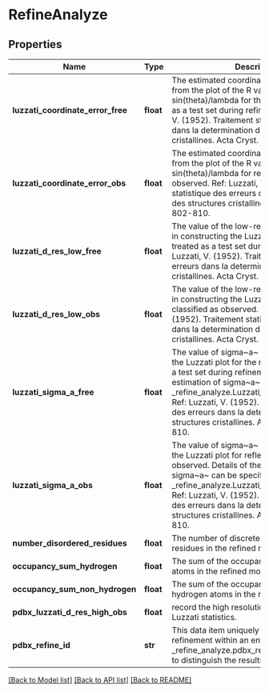 # RefineAnalyze

## Properties
Name | Type | Description | Notes
------------ | ------------- | ------------- | -------------
**luzzati_coordinate_error_free** | **float** | The estimated coordinate error obtained from the plot of  the R value versus sin(theta)/lambda for the reflections  treated as a test set during refinement.   Ref:  Luzzati, V. (1952). Traitement statistique des erreurs  dans la determination des structures cristallines. Acta  Cryst. 5, 802-810. | [optional] 
**luzzati_coordinate_error_obs** | **float** | The estimated coordinate error obtained from the plot of  the R value versus sin(theta)/lambda for reflections classified  as observed.   Ref:  Luzzati, V. (1952). Traitement statistique des erreurs  dans la determination des structures cristallines. Acta  Cryst. 5, 802-810. | [optional] 
**luzzati_d_res_low_free** | **float** | The value of the low-resolution cutoff used in constructing the  Luzzati plot for reflections treated as a test set during  refinement.   Ref:  Luzzati, V. (1952). Traitement statistique des erreurs  dans la determination des structures cristallines. Acta  Cryst. 5, 802-810. | [optional] 
**luzzati_d_res_low_obs** | **float** | The value of the low-resolution cutoff used in  constructing the Luzzati plot for reflections classified as  observed.   Ref:  Luzzati, V. (1952). Traitement statistique des erreurs  dans la determination des structures cristallines. Acta  Cryst. 5, 802-810. | [optional] 
**luzzati_sigma_a_free** | **float** | The value of sigma~a~ used in constructing the Luzzati plot for  the reflections treated as a test set during refinement.  Details of the estimation of sigma~a~ can be specified  in _refine_analyze.Luzzati_sigma_a_free_details.   Ref:  Luzzati, V. (1952). Traitement statistique des erreurs  dans la determination des structures cristallines. Acta  Cryst. 5, 802-810. | [optional] 
**luzzati_sigma_a_obs** | **float** | The value of sigma~a~ used in constructing the Luzzati plot for  reflections classified as observed. Details of the  estimation of sigma~a~ can be specified in  _refine_analyze.Luzzati_sigma_a_obs_details.   Ref:  Luzzati, V. (1952). Traitement statistique des erreurs  dans la determination des structures cristallines. Acta  Cryst. 5, 802-810. | [optional] 
**number_disordered_residues** | **float** | The number of discretely disordered residues in the refined  model. | [optional] 
**occupancy_sum_hydrogen** | **float** | The sum of the occupancies of the hydrogen atoms in the refined  model. | [optional] 
**occupancy_sum_non_hydrogen** | **float** | The sum of the occupancies of the non-hydrogen atoms in the   refined model. | [optional] 
**pdbx_luzzati_d_res_high_obs** | **float** | record the high resolution for calculating Luzzati statistics. | [optional] 
**pdbx_refine_id** | **str** | This data item uniquely identifies a refinement within an entry.  _refine_analyze.pdbx_refine_id can be used to distinguish the results  of joint refinements. | 

[[Back to Model list]](../README.md#documentation-for-models) [[Back to API list]](../README.md#documentation-for-api-endpoints) [[Back to README]](../README.md)

